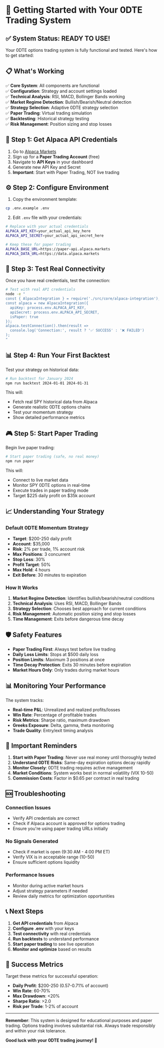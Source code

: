 # 🚀 Getting Started with Your 0DTE Trading System

## ✅ System Status: READY TO USE!

Your 0DTE options trading system is fully functional and tested. Here's how to get started:

## 📋 What's Working

✅ **Core System**: All components are functional  
✅ **Configuration**: Strategy and account settings loaded  
✅ **Technical Analysis**: RSI, MACD, Bollinger Bands working  
✅ **Market Regime Detection**: Bullish/Bearish/Neutral detection  
✅ **Strategy Selection**: Adaptive 0DTE strategy selection  
✅ **Paper Trading**: Virtual trading simulation  
✅ **Backtesting**: Historical strategy testing  
✅ **Risk Management**: Position sizing and stop losses  

## 🔑 Step 1: Get Alpaca API Credentials

1. Go to [Alpaca Markets](https://alpaca.markets/)
2. Sign up for a **Paper Trading Account** (free)
3. Navigate to **API Keys** in your dashboard
4. Generate new API Key and Secret
5. **Important**: Start with Paper Trading, NOT live trading

## ⚙️ Step 2: Configure Environment

1. Copy the environment template:
```bash
cp .env.example .env
```

2. Edit `.env` file with your credentials:
```bash
# Replace with your actual credentials
ALPACA_API_KEY=your_actual_api_key_here
ALPACA_API_SECRET=your_actual_api_secret_here

# Keep these for paper trading
ALPACA_BASE_URL=https://paper-api.alpaca.markets
ALPACA_DATA_URL=https://data.alpaca.markets
```

## 🎯 Step 3: Test Real Connectivity

Once you have real credentials, test the connection:

```bash
# Test with real API credentials
node -e "
const { AlpacaIntegration } = require('./src/core/alpaca-integration');
const alpaca = new AlpacaIntegration({
  apiKey: process.env.ALPACA_API_KEY,
  apiSecret: process.env.ALPACA_API_SECRET,
  isPaper: true
});
alpaca.testConnection().then(result => 
  console.log('Connection:', result ? '✅ SUCCESS' : '❌ FAILED')
);
"
```

## 📊 Step 4: Run Your First Backtest

Test your strategy on historical data:

```bash
# Run backtest for January 2024
npm run backtest 2024-01-01 2024-01-31
```

This will:
- Fetch real SPY historical data from Alpaca
- Generate realistic 0DTE options chains
- Test your momentum strategy
- Show detailed performance metrics

## 🎮 Step 5: Start Paper Trading

Begin live paper trading:

```bash
# Start paper trading (safe, no real money)
npm run paper
```

This will:
- Connect to live market data
- Monitor SPY 0DTE options in real-time
- Execute trades in paper trading mode
- Target $225 daily profit on $35k account

## 📈 Understanding Your Strategy

### **Default 0DTE Momentum Strategy**
- **Target**: $200-250 daily profit
- **Account**: $35,000
- **Risk**: 2% per trade, 1% account risk
- **Max Positions**: 3 concurrent
- **Stop Loss**: 30%
- **Profit Target**: 50%
- **Max Hold**: 4 hours
- **Exit Before**: 30 minutes to expiration

### **How It Works**
1. **Market Regime Detection**: Identifies bullish/bearish/neutral conditions
2. **Technical Analysis**: Uses RSI, MACD, Bollinger Bands
3. **Strategy Selection**: Chooses best approach for current conditions
4. **Risk Management**: Automatic position sizing and stop losses
5. **Time Management**: Exits before dangerous time decay

## 🛡️ Safety Features

- **Paper Trading First**: Always test before live trading
- **Daily Loss Limits**: Stops at $500 daily loss
- **Position Limits**: Maximum 3 positions at once
- **Time Decay Protection**: Exits 30 minutes before expiration
- **Market Hours Only**: Only trades during market hours

## 📊 Monitoring Your Performance

The system tracks:
- **Real-time P&L**: Unrealized and realized profits/losses
- **Win Rate**: Percentage of profitable trades
- **Risk Metrics**: Sharpe ratio, maximum drawdown
- **Greeks Exposure**: Delta, gamma, theta monitoring
- **Trade Quality**: Entry/exit timing analysis

## 🚨 Important Reminders

1. **Start with Paper Trading**: Never use real money until thoroughly tested
2. **Understand 0DTE Risks**: Same-day expiration options decay rapidly
3. **Monitor Closely**: 0DTE trading requires active management
4. **Market Conditions**: System works best in normal volatility (VIX 10-50)
5. **Commission Costs**: Factor in $0.65 per contract in real trading

## 🆘 Troubleshooting

### Connection Issues
- Verify API credentials are correct
- Check if Alpaca account is approved for options trading
- Ensure you're using paper trading URLs initially

### No Signals Generated
- Check if market is open (9:30 AM - 4:00 PM ET)
- Verify VIX is in acceptable range (10-50)
- Ensure sufficient options liquidity

### Performance Issues
- Monitor during active market hours
- Adjust strategy parameters if needed
- Review daily metrics for optimization opportunities

## 📞 Next Steps

1. **Get API credentials** from Alpaca
2. **Configure .env** with your keys
3. **Test connectivity** with real credentials
4. **Run backtests** to understand performance
5. **Start paper trading** to see live operation
6. **Monitor and optimize** based on results

## 🎯 Success Metrics

Target these metrics for successful operation:
- **Daily Profit**: $200-250 (0.57-0.71% of account)
- **Win Rate**: 60-70%
- **Max Drawdown**: <20%
- **Sharpe Ratio**: >2.0
- **Risk per Trade**: 1-2% of account

---

**Remember**: This system is designed for educational purposes and paper trading. Options trading involves substantial risk. Always trade responsibly and within your risk tolerance.

**Good luck with your 0DTE trading journey! 🚀**
